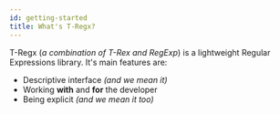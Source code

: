 ```yaml
---
id: getting-started
title: What's T-Regx?
---
```


T-Regx (*a combination of T-Rex and RegExp*) is a lightweight Regular Expressions library. It's main features are:
 - Descriptive interface *(and we mean it)*
 - Working **with** and **for** the developer
 - Being explicit *(and we mean it too)*
